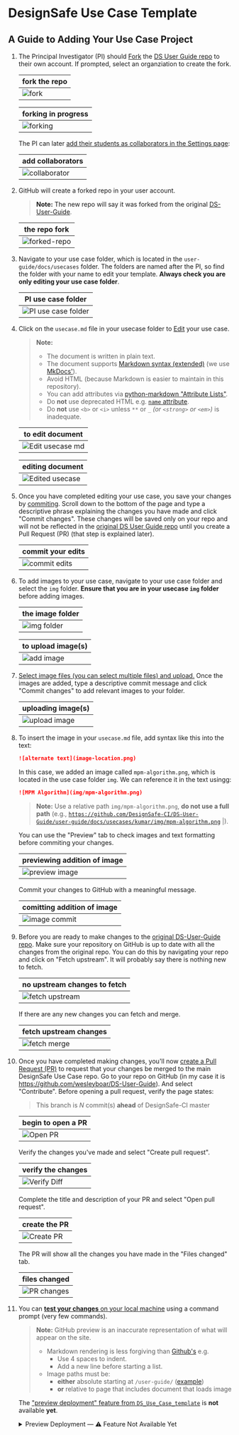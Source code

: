 # DesignSafe Use Case Template

## A Guide to Adding Your Use Case Project

<a id="fork-repo">

1. The Principal Investigator (PI) should [Fork](https://docs.github.com/en/pull-requests/collaborating-with-pull-requests/working-with-forks/fork-a-repo) the [DS User Guide repo][DS-User-Guide] to their own account. If prompted, select an organziation to create the fork.

    | fork the repo |
    | - |
    | ![fork](docs/images/00-fork.png) | |

    | forking in progress |
    | - |
    | ![forking](docs/images/01-forking.png) |

    The PI can later [add their students as collaborators in the Settings page](https://docs.github.com/en/account-and-profile/setting-up-and-managing-your-personal-account-on-github/managing-access-to-your-personal-repositories/inviting-collaborators-to-a-personal-repository):

    | add collaborators |
    | - |
    | ![collaborator](docs/images/collaborator.png) |

    <a id="fork-success">

2. GitHub will create a forked repo in your user account.

    > **Note:**
    > The new repo will say it was forked from the original [DS-User-Guide].

    | the repo fork |
    | - |
    | ![forked-repo](docs/images/02-forked-repo.png) |

    <a id="find-usecase">

3. Navigate to your use case folder, which is located in the `user-guide/docs/usecases` folder. The folders are named after the PI, so find the folder with your name to edit your template. **Always check you are only editing your use case folder**.

    | PI use case folder |
    | - |
    | ![PI use case folder](docs/images/03-pi-usecase-folder.png) |

    <a id="edit-usecase">

4. Click on the `usecase.md` file in your usecase folder to [Edit](https://docs.github.com/en/repositories/working-with-files/managing-files/editing-files) your use case.

    > **Note:**
    > - The document is written in plain text.
    > - The document supports [Markdown syntax (extended)](https://www.markdownguide.org/extended-syntax/) (we use [MkDocs'](https://www.mkdocs.org/user-guide/writing-your-docs/#writing-with-markdown)).
    > - Avoid HTML (because Markdown is easier to maintain in this repository).
    > - You can add attributes via [python-markdown "Attribute Lists"](https://python-markdown.github.io/extensions/attr_list/).
    > - Do **not** use deprecated HTML e.g. [`name` attribute](https://developer.mozilla.org/en-US/docs/Web/HTML/Element/a#deprecated_attributes).
    > - Do **not** use `<b>` or `<i>` unless `**` or `_` _(or `<strong>` or `<em>`)_ is inadequate.

    | to edit document |
    | - |
    | ![Edit usecase md](docs/images/04-edit-usecasemd.png) |

    | editing document |
    | - |
    | ![Edited usecase](docs/images/05-edit-usecase.png) |

    <a id="save-changes">

5. Once you have completed editing your use case, you save your changes by [commiting](https://docs.github.com/en/pull-requests/committing-changes-to-your-project/creating-and-editing-commits/about-commits). Scroll down to the bottom of the page and type a descriptive phrase explaining the changes you have made and click "Commit changes". These changes will be saved only on your repo and will not be reflected in the [original DS User Guide repo][DS-User-Guide] until you create a Pull Request (PR) (that step is explained later).

    | commit your edits |
    | - |
    | ![commit edits](docs/images/06-commit-usecase-edits.png) |

    <a id="add-images">

6. To add images to your use case, navigate to your use case folder and select the `img` folder. **Ensure that you are in your usecase `img` folder** before adding images.

    | the image folder |
    | - |
    | ![img folder](docs/images/07-img-folder.png) |

    | to upload image(s) |
    | - |
    | ![add image](docs/images/08-add-img.png) |

7. [Select image files (you can select multiple files) and upload.](https://docs.github.com/en/repositories/working-with-files/managing-files/adding-a-file-to-a-repository) Once the images are added, type a descriptive commit message and click "Commit changes" to add relevant images to your folder.

    | uploading image(s) |
    | - |
    | ![upload image](docs/images/09-upload-image.png) |

    <a id="insert-image">

8. To insert the image in your `usecase.md` file, add syntax like this into the text:

    ```md
    ![alternate text](image-location.png)
    ```

    In this case, we added an image called `mpm-algorithm.png`, which is located in the use case folder `img`. We can reference it in the text usingg:

    ```md
    ![MPM Algorithm](img/mpm-algorithm.png)
    ```

    > **Note:**
    > Use a relative path `img/mpm-algorithm.png`, **do not use a full path** (e.g., [`https://github.com/DesignSafe-CI/DS-User-Guide/user-guide/docs/usecases/kumar/img/mpm-algorithm.png`](https://github.com/DesignSafe-CI/DS-User-Guide/user-guide/docs/usecases/kumar/img/mpm-algorithm.png) |).

    You can use the "Preview" tab to check images and text formatting before commiting your changes.

    | previewing addition of image |
    | - |
    | ![preview image](docs/images/11-preview-img.png) |

    Commit your changes to GitHub with a meaningful message.

    | comitting addition of image |
    | - |
    | ![image commit](docs/images/12-image-commit.png) |

    <a id="sync-fork">

9. Before you are ready to make changes to the [original DS-User-Guide repo][DS-User-Guide]. Make sure your repository on GitHub is up to date with all the changes from the original repo. You can do this by navigating your repo and click on "Fetch upstream". It will probably say there is nothing new to fetch.

    | no upstream changes to fetch |
    | - |
    | ![fetch upstream](docs/images/16-fetch-upstream.png) |

    If there are any new changes you can fetch and merge.

    | fetch upstream changes |
    | - |
    | ![fetch merge](docs/images/17-fetch-merge.png) |

    <a id="request-review">

10. Once you have completed making changes, you'll now [create a Pull Request (PR)](https://docs.github.com/en/pull-requests/collaborating-with-pull-requests/proposing-changes-to-your-work-with-pull-requests/creating-a-pull-request) to request that your changes be merged to the main DesignSafe Use Case repo. Go to your repo on GitHub (in my case it is https://github.com/wesleyboar/DS-User-Guide). And select "Contribute". Before opening a pull request, verify the page states:

    > This branch is _N_ commit(s) **ahead** of DesignSafe-CI master

    | begin to open a PR |
    | - |
    | ![Open PR](docs/images/18-open-pr.png) |

    Verify the changes you've made and select "Create pull request".

    | verify the changes |
    | - |
    | ![Verify Diff](docs/images/18-verify-diff.png) |

    Complete the title and description of your PR and select "Open pull request".

    | create the PR |
    | - |
    | ![Create PR](docs/images/19-create-pr.png) |

    The PR will show all the changes you have made in the "Files changed" tab.

    | files changed |
    | - |
    | ![PR changes](docs/images/20-pr-file-changes.png) |

    <a id="test-changes">

11. You can [**test your changes** on your local machine](../../../README#testing) using a command prompt (very few commands).

    > **Note:**
    > GitHub preview is an inaccurate representation of what will appear on the site.
    >
    > - Markdown rendering is less forgiving than [Github's](https://docs.github.com/en/get-started/writing-on-github/getting-started-with-writing-and-formatting-on-github/basic-writing-and-formatting-syntax) e.g.
    >     - Use 4 spaces to indent.
    >     - Add a new line before starting a list.
    > - Image paths must be:
    >     - **either** absolute starting at `/user-guide/` ([example](https://github.com/DesignSafe-CI/DS-User-Guide/pull/35/commits/956fc03))
    >     - **or** relative to page that includes document that loads image

    The <a href="https://github.com/DesignSafe-CI/DS_Use_Case_template/blob/c32d48a/README.md?plain=1#L76-L80">"preview deployment" feature from `DS_Use_Case_template`</a> is **not** available **yet**.</summary>

    <details><summary>Preview Deployment — ⚠️ Feature Not Available Yet</summary>

    11. After a minute or so a preview deployment of your use case will be available on the pull request page. Select the preview link generated by Netlify to view your changes similar to how it would be rendered in the final version. If you want to make some tweaks. Visit *your* GitHub repo of the DS Use Case and make changes. As long as the current PR remains open GitHub will automatically pull your changes.

        | link to preview of deployment |
        | - |
        | ⚠️ Feature unavailable. Until feature is available, you may view an [outdated image](docs/images/21-pr.png). |
        <!-- ![PR](docs/images/21-pr.png) | -->

        | preview of deployment |
        | - |
        | ⚠️ Feature unavailable. Until feature is available, you may view an [outdated image](docs/images/22-preview.png). |
        <!-- ![preview Web](docs/images/22-preview.png) | -->

    </details>

[DS-User-Guide]: https://github.com/DesignSafe-CI/DS-User-Guide/
[DS_Use_Case_template]: https://github.com/DesignSafe-CI/DS_Use_Case_template/
